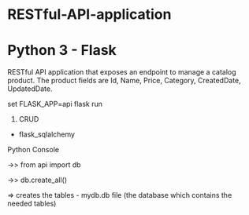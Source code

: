 # RESTful-API-application 
# Python 3 - Flask
RESTful API application that exposes an endpoint to manage a catalog product.
The product fields are Id, Name, Price, Category, CreatedDate, UpdatedDate.


set FLASK_APP=api
flask run


1. CRUD
  + flask_sqlalchemy

  Python Console
  
  ->> from api import db
  
  ->> db.create_all()
  
  => creates the tables - mydb.db file (the database which contains the needed tables)




